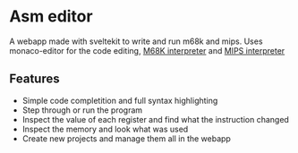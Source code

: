 # Asm editor 

A webapp made with sveltekit to write and run m68k and mips.
Uses monaco-editor for the code editing, [M68K interpreter](https://github.com/Nazgot/M68K-JS-Interpreter) and 
[MIPS interpreter](https://github.com/dannyqiu/mips-interpreter)

## Features 
* Simple code completition and full syntax highlighting
* Step through or run the program 
* Inspect the value of each register and find what the instruction changed 
* Inspect the memory and look what was used
* Create new projects and manage them all in the webapp 
